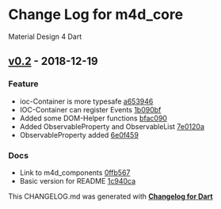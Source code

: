 # Change Log for m4d_core
Material Design 4 Dart

## [v0.2](http://github.com/mikemitterer/m4d_core/compare/v0.1...v0.2) - 2018-12-19

### Feature
* ioc-Container is more typesafe [a653946](https://github.com/mikemitterer/m4d_core/commit/a653946edd8df74340f47fc5a5ba925d666f8347)
* IOC-Container can register Events [1b090bf](https://github.com/mikemitterer/m4d_core/commit/1b090bf46bf60ac351ea5d2cbd5612cce11b9a6d)
* Added some DOM-Helper functions [bfac090](https://github.com/mikemitterer/m4d_core/commit/bfac09091374eed4a6b13f78e885c6c348b9bcd0)
* Added ObservableProperty and ObservableList [7e0120a](https://github.com/mikemitterer/m4d_core/commit/7e0120ac086b20f9560c52f8843ba4cbc96517e4)
* ObservableProperty added [6e0f459](https://github.com/mikemitterer/m4d_core/commit/6e0f4597f47f78ad19a6a1e38f306cb721950e25)

### Docs
* Link to m4d_components [0ffb567](https://github.com/mikemitterer/m4d_core/commit/0ffb567503a318043ef730463e99fb270543e7dd)
* Basic version for README [1c940ca](https://github.com/mikemitterer/m4d_core/commit/1c940caba5a1f5fe151bb960209daf4184955e87)


This CHANGELOG.md was generated with [**Changelog for Dart**](https://pub.dartlang.org/packages/changelog)
